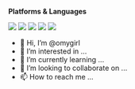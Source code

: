<b>Platforms & Languages</b></br>

<img src="https://img.shields.io/badge/Unity-000000?style=flat-square&logo=Unity&logoColor=white"/> <img src="https://img.shields.io/badge/C Sharp-239120?style=flat-square&logo=cSharp&logoColor=white"/> <img src="https://img.shields.io/badge/Java-007396?style=flat-square&logo=Java&logoColor=white"/> <img src="https://img.shields.io/badge/Android-3DDC84?style=flat-square&logo=Android&logoColor=white"/> <img src="https://img.shields.io/badge/iOS-000000?style=flat-square&logo=iOS&logoColor=white"/>



- 👋 Hi, I’m @omygirl
- 👀 I’m interested in ...
- 🌱 I’m currently learning ...
- 💞️ I’m looking to collaborate on ...
- 📫 How to reach me ...

<!---
omygirl/omygirl is a ✨ special ✨ repository because its `README.md` (this file) appears on your GitHub profile.
You can click the Preview link to take a look at your changes.
--->
